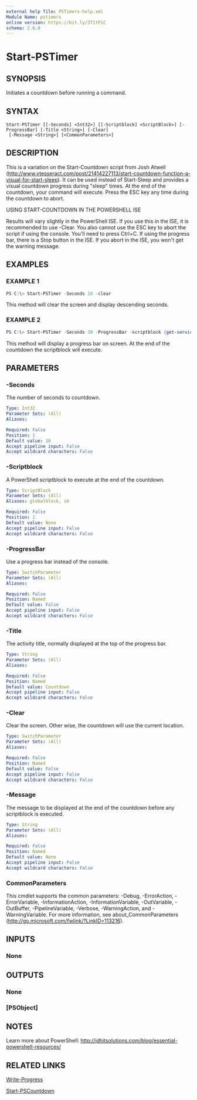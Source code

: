 ```yaml
---
external help file: PSTimers-help.xml
Module Name: pstimers
online version: https://bit.ly/3T1tPiC
schema: 2.0.0
---
```


# Start-PSTimer

## SYNOPSIS

Initiates a countdown before running a command.

## SYNTAX

```
Start-PSTimer [[-Seconds] <Int32>] [[-Scriptblock] <ScriptBlock>] [-ProgressBar] [-Title <String>] [-Clear]
 [-Message <String>] [<CommonParameters>]
```

## DESCRIPTION

This is a variation on the Start-Countdown script from Josh Atwell (http://www.vtesseract.com/post/21414227113/start-countdown-function-a-visual-for-start-sleep). It can be used instead of Start-Sleep and provides a visual countdown progress during "sleep" times. At the end of the countdown, your command will execute. Press the ESC key any time during the countdown to abort.

USING START-COUNTDOWN IN THE POWERSHELL ISE

Results will vary slightly in the PowerShell ISE. If you use this in the ISE, it is recommended to use -Clear.  You also cannot use the ESC key to abort the script if using the console. You'll need to press Ctrl+C. If using the progress bar, there is a Stop button in the ISE. If you abort in the ISE, you won't get the warning message.

## EXAMPLES

### EXAMPLE 1

```powershell
PS C:\> Start-PSTimer -Seconds 10 -clear
```

This method will clear the screen and display descending seconds.

### EXAMPLE 2

```powershell
PS C:\> Start-PSTimer -Seconds 30 -ProgressBar -scriptblock {get-service -computername (get-content computers.txt)}
```

This method will display a progress bar on screen. At the end of the countdown the scriptblock will execute.

## PARAMETERS

### -Seconds

The number of seconds to countdown.

```yaml
Type: Int32
Parameter Sets: (All)
Aliases:

Required: False
Position: 1
Default value: 10
Accept pipeline input: False
Accept wildcard characters: False
```

### -Scriptblock

A PowerShell scriptblock to execute at the end of the countdown.

```yaml
Type: ScriptBlock
Parameter Sets: (All)
Aliases: globalblock, sb

Required: False
Position: 2
Default value: None
Accept pipeline input: False
Accept wildcard characters: False
```

### -ProgressBar

Use a progress bar instead of the console.

```yaml
Type: SwitchParameter
Parameter Sets: (All)
Aliases:

Required: False
Position: Named
Default value: False
Accept pipeline input: False
Accept wildcard characters: False
```

### -Title

The activity title, normally displayed at the top of the progress bar.

```yaml
Type: String
Parameter Sets: (All)
Aliases:

Required: False
Position: Named
Default value: Countdown
Accept pipeline input: False
Accept wildcard characters: False
```

### -Clear

Clear the screen. Other wise, the countdown will use the current location.

```yaml
Type: SwitchParameter
Parameter Sets: (All)
Aliases:

Required: False
Position: Named
Default value: False
Accept pipeline input: False
Accept wildcard characters: False
```

### -Message

The message to be displayed at the end of the countdown before any scriptblock is executed.

```yaml
Type: String
Parameter Sets: (All)
Aliases:

Required: False
Position: Named
Default value: None
Accept pipeline input: False
Accept wildcard characters: False
```

### CommonParameters

This cmdlet supports the common parameters: -Debug, -ErrorAction, -ErrorVariable, -InformationAction, -InformationVariable, -OutVariable, -OutBuffer, -PipelineVariable, -Verbose, -WarningAction, and -WarningVariable. For more information, see about_CommonParameters (http://go.microsoft.com/fwlink/?LinkID=113216).

## INPUTS

### None

## OUTPUTS

### None

### [PSObject]

## NOTES

Learn more about PowerShell: http://jdhitsolutions.com/blog/essential-powershell-resources/

## RELATED LINKS

[Write-Progress]()

[Start-PSCountdown](Start-PSCountdown.md)
